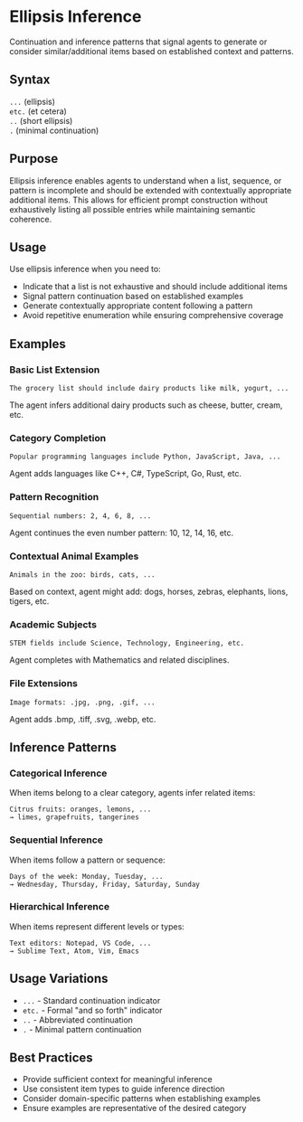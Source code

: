 # Ellipsis Inference
Continuation and inference patterns that signal agents to generate or consider similar/additional items based on established context and patterns.

## Syntax
`...` (ellipsis)  
`etc.` (et cetera)  
`..` (short ellipsis)  
`.` (minimal continuation)

## Purpose
Ellipsis inference enables agents to understand when a list, sequence, or pattern is incomplete and should be extended with contextually appropriate additional items. This allows for efficient prompt construction without exhaustively listing all possible entries while maintaining semantic coherence.

## Usage
Use ellipsis inference when you need to:
- Indicate that a list is not exhaustive and should include additional items
- Signal pattern continuation based on established examples
- Generate contextually appropriate content following a pattern
- Avoid repetitive enumeration while ensuring comprehensive coverage

## Examples

### Basic List Extension
```example
The grocery list should include dairy products like milk, yogurt, ...
```
The agent infers additional dairy products such as cheese, butter, cream, etc.

### Category Completion
```example
Popular programming languages include Python, JavaScript, Java, ...
```
Agent adds languages like C++, C#, TypeScript, Go, Rust, etc.

### Pattern Recognition
```example
Sequential numbers: 2, 4, 6, 8, ...
```
Agent continues the even number pattern: 10, 12, 14, 16, etc.

### Contextual Animal Examples
```example
Animals in the zoo: birds, cats, ... 
```
Based on context, agent might add: dogs, horses, zebras, elephants, lions, tigers, etc.

### Academic Subjects
```example
STEM fields include Science, Technology, Engineering, etc.
```
Agent completes with Mathematics and related disciplines.

### File Extensions
```example
Image formats: .jpg, .png, .gif, ...
```
Agent adds .bmp, .tiff, .svg, .webp, etc.

## Inference Patterns

### Categorical Inference
When items belong to a clear category, agents infer related items:
```example
Citrus fruits: oranges, lemons, ...
→ limes, grapefruits, tangerines
```

### Sequential Inference  
When items follow a pattern or sequence:
```example
Days of the week: Monday, Tuesday, ...
→ Wednesday, Thursday, Friday, Saturday, Sunday
```

### Hierarchical Inference
When items represent different levels or types:
```example
Text editors: Notepad, VS Code, ...
→ Sublime Text, Atom, Vim, Emacs
```

## Usage Variations
- `...` - Standard continuation indicator
- `etc.` - Formal "and so forth" indicator  
- `..` - Abbreviated continuation
- `.` - Minimal pattern continuation

## Best Practices
- Provide sufficient context for meaningful inference
- Use consistent item types to guide inference direction
- Consider domain-specific patterns when establishing examples
- Ensure examples are representative of the desired category
